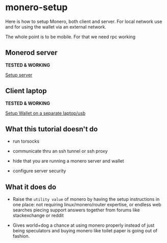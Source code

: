 # monero-setup
Here is how to setup Monero, both client and server. For local network use and for using the wallet via an external network.

The whole point is to be mobile. For that we need rpc working

Monerod server 
------------------

**TESTED & WORKING**

[Setup server](https://github.com/grummerd/monero-setup/tree/master/server)

Client laptop
---------------

**TESTED & WORKING**

[Setup Wallet on a separate laptop/usb](https://github.com/grummerd/monero-setup/tree/master/client)


What this tutorial doesn't do
-------------------------------

- run torsocks

- communicate thru an ssh tunnel or ssh proxy

- hide that you are running a monero server and wallet

- configure server security

What it does do
----------------

- Raise the `utility value` of monero by having the setup instructions in one place: not requiring linux/monero/router expertise, or endless web searches piecing support answers together from forums like stackexchange or reddit 

- Gives world+dog a chance at using monero properly instead of just being speculators and buying monero like toilet paper is going out of fashion. 
